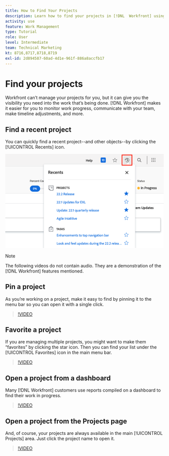 ```yaml
---
title: How to Find Your Projects
description: Learn how to find your projects in [!DNL  Workfront] using pins, favorites, dashboards, and the [!UICONTROL Projects] page.
activity: use
feature: Work Management
type: Tutorial
role: User
level: Intermediate
team: Technical Marketing
kt: 8716,8717,8718,8719
exl-id: 2d894587-60ad-4d1e-961f-886a8accfb17
---
```

# Find your projects

Workfront can’t manage your projects for you, but it can give you the visibility you need into the work that’s being done. [!DNL Workfront] makes it easier for you to monitor work progress, communicate with your team, make timeline adjustments, and more.

<!---
In this section, you will learn how to:

Find your projects in [!DNL Workfront]
Make your project visible to stakeholders
Find project communications
Use [!DNL Workfront] features when reviewing the task list to monitor project progress
--->

## Find a recent project

You can quickly find a recent project--and other objects--by clicking the [!UICONTROL Recents] icon.

![[!UICONTROL Status] field expanded in project header](assets/recents.png)

>[!NOTE]
>
>The following videos do not contain audio. They are a demonstration of the [!DNL Workfront] features mentioned.

## Pin a project

As you’re working on a project, make it easy to find by pinning it to the menu bar so you can open it with a single click.

>[!VIDEO](https://video.tv.adobe.com/v/335038/?quality=12)

## Favorite a project

If you are managing multiple projects, you might want to make them “favorites” by clicking the star icon. Then you can find your list under the [!UICONTROL Favorites] icon in the main menu bar.

>[!VIDEO](https://video.tv.adobe.com/v/335039/?quality=12)


## Open a project from a dashboard

Many [!DNL Workfront] customers use reports compiled on a dashboard to find their work in progress.

>[!VIDEO](https://video.tv.adobe.com/v/335041/?quality=12)


## Open a project from the Projects page

And, of course, your projects are always available in the main [!UICONTROL Projects] area. Just click the project name to open it.

>[!VIDEO](https://video.tv.adobe.com/v/335040/?quality=12)
